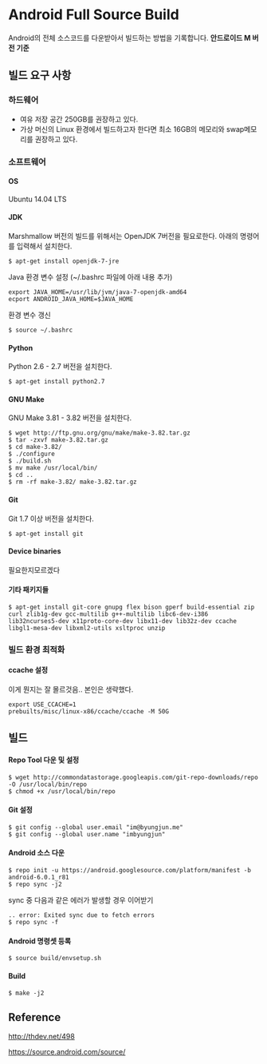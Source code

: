 # Android Full Source Build
Android의 전체 소스코드를 다운받아서 빌드하는 방법을 기록합니다. **안드로이드 M 버전 기준**

## 빌드 요구 사항
### 하드웨어
* 여유 저장 공간 250GB를 권장하고 있다.
* 가상 머신의 Linux 환경에서 빌드하고자 한다면 최소 16GB의 메모리와 swap메모리를 권장하고 있다.

### 소프트웨어
#### OS
Ubuntu 14.04 LTS
#### JDK
Marshmallow 버전의 빌드를 위해서는 OpenJDK 7버전을 필요로한다. 아래의 명령어를 입력해서 설치한다.
```
$ apt-get install openjdk-7-jre
```
Java 환경 변수 설정 (~/.bashrc 파일에 아래 내용 추가)
```
export JAVA_HOME=/usr/lib/jvm/java-7-openjdk-amd64
ecport ANDROID_JAVA_HOME=$JAVA_HOME
```
환경 변수 갱신
```
$ source ~/.bashrc
```
#### Python
Python 2.6 - 2.7 버전을 설치한다.
```
$ apt-get install python2.7
```
#### GNU Make
GNU Make 3.81 - 3.82 버전을 설치한다.
```
$ wget http://ftp.gnu.org/gnu/make/make-3.82.tar.gz
$ tar -zxvf make-3.82.tar.gz
$ cd make-3.82/
$ ./configure
$ ./build.sh
$ mv make /usr/local/bin/
$ cd ..
$ rm -rf make-3.82/ make-3.82.tar.gz
```
#### Git
Git 1.7 이상 버전을 설치한다.
```
$ apt-get install git
```
#### Device binaries
필요한지모르겠다
#### 기타 패키지들
```
$ apt-get install git-core gnupg flex bison gperf build-essential zip curl zlib1g-dev gcc-multilib g++-multilib libc6-dev-i386 lib32ncurses5-dev x11proto-core-dev libx11-dev lib32z-dev ccache libgl1-mesa-dev libxml2-utils xsltproc unzip
```

### 빌드 환경 최적화
#### ccache 설정
이게 뭔지는 잘 몰르것음.. 본인은 생략했다.
```
export USE_CCACHE=1
prebuilts/misc/linux-x86/ccache/ccache -M 50G
```

## 빌드
#### Repo Tool 다운 및 설정
```
$ wget http://commondatastorage.googleapis.com/git-repo-downloads/repo -O /usr/local/bin/repo
$ chmod +x /usr/local/bin/repo
```

#### Git 설정
```
$ git config --global user.email "im@byungjun.me"
$ git config --global user.name "imbyungjun"
```

#### Android 소스 다운
```
$ repo init -u https://android.googlesource.com/platform/manifest -b android-6.0.1_r81
$ repo sync -j2
```
sync 중 다음과 같은 에러가 발생할 경우 이어받기
```
.. error: Exited sync due to fetch errors
$ repo sync -f
```

#### Android 명령셋 등록
```
$ source build/envsetup.sh
```

#### Build
```
$ make -j2
```

## Reference
http://thdev.net/498

https://source.android.com/source/
